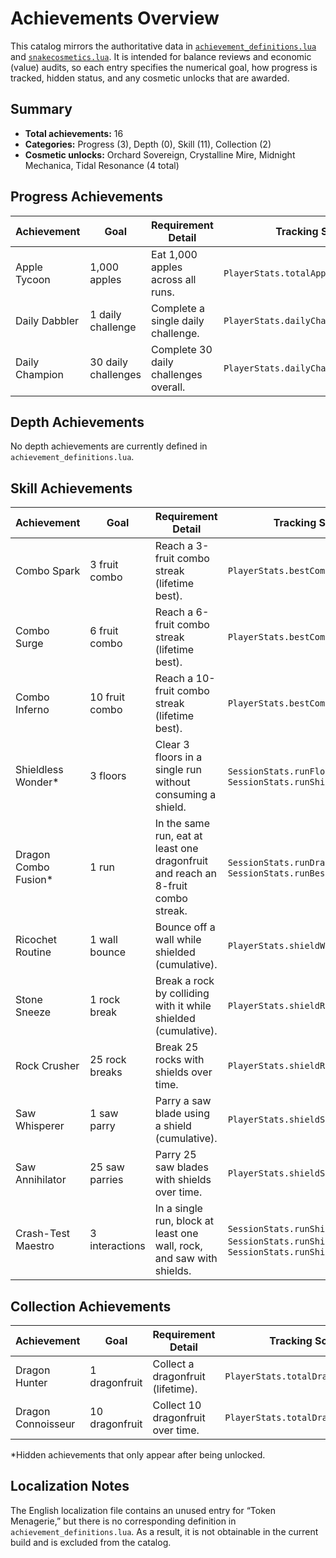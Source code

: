 # Achievements Overview

This catalog mirrors the authoritative data in [`achievement_definitions.lua`](../achievement_definitions.lua) and
[`snakecosmetics.lua`](../snakecosmetics.lua). It is intended for balance reviews and economic (value) audits, so each
entry specifies the numerical goal, how progress is tracked, hidden status, and any cosmetic unlocks that are awarded.

## Summary

- **Total achievements:** 16
- **Categories:** Progress (3), Depth (0), Skill (11), Collection (2)
- **Cosmetic unlocks:** Orchard Sovereign, Crystalline Mire, Midnight Mechanica, Tidal Resonance (4 total)

## Progress Achievements

| Achievement | Goal | Requirement Detail | Tracking Source | Hidden | Unlocks |
| --- | --- | --- | --- | --- | --- |
| Apple Tycoon | 1,000 apples | Eat 1,000 apples across all runs. | `PlayerStats.totalApplesEaten` | No | Orchard Sovereign snake skin |
| Daily Dabbler | 1 daily challenge | Complete a single daily challenge. | `PlayerStats.dailyChallengesCompleted` | No | — |
| Daily Champion | 30 daily challenges | Complete 30 daily challenges overall. | `PlayerStats.dailyChallengesCompleted` | No | Crystalline Mire snake skin |

## Depth Achievements

No depth achievements are currently defined in `achievement_definitions.lua`.

## Skill Achievements

| Achievement | Goal | Requirement Detail | Tracking Source | Hidden | Unlocks |
| --- | --- | --- | --- | --- | --- |
| Combo Spark | 3 fruit combo | Reach a 3-fruit combo streak (lifetime best). | `PlayerStats.bestComboStreak` | No | — |
| Combo Surge | 6 fruit combo | Reach a 6-fruit combo streak (lifetime best). | `PlayerStats.bestComboStreak` | No | — |
| Combo Inferno | 10 fruit combo | Reach a 10-fruit combo streak (lifetime best). | `PlayerStats.bestComboStreak` | No | Tidal Resonance snake skin |
| Shieldless Wonder* | 3 floors | Clear 3 floors in a single run without consuming a shield. | `SessionStats.runFloorsCleared`, `SessionStats.runShieldsSaved` | Yes | — |
| Dragon Combo Fusion* | 1 run | In the same run, eat at least one dragonfruit and reach an 8-fruit combo streak. | `SessionStats.runDragonfruitEaten`, `SessionStats.runBestComboStreak` | Yes | — |
| Ricochet Routine | 1 wall bounce | Bounce off a wall while shielded (cumulative). | `PlayerStats.shieldWallBounces` | No | — |
| Stone Sneeze | 1 rock break | Break a rock by colliding with it while shielded (cumulative). | `PlayerStats.shieldRockBreaks` | No | — |
| Rock Crusher | 25 rock breaks | Break 25 rocks with shields over time. | `PlayerStats.shieldRockBreaks` | No | Midnight Mechanica snake skin |
| Saw Whisperer | 1 saw parry | Parry a saw blade using a shield (cumulative). | `PlayerStats.shieldSawParries` | No | — |
| Saw Annihilator | 25 saw parries | Parry 25 saw blades with shields over time. | `PlayerStats.shieldSawParries` | No | — |
| Crash-Test Maestro | 3 interactions | In a single run, block at least one wall, rock, and saw with shields. | `SessionStats.runShieldWallBounces`, `SessionStats.runShieldRockBreaks`, `SessionStats.runShieldSawParries` | No | — |

## Collection Achievements

| Achievement | Goal | Requirement Detail | Tracking Source | Hidden | Unlocks |
| --- | --- | --- | --- | --- | --- |
| Dragon Hunter | 1 dragonfruit | Collect a dragonfruit (lifetime). | `PlayerStats.totalDragonfruitEaten` | No | — |
| Dragon Connoisseur | 10 dragonfruit | Collect 10 dragonfruit over time. | `PlayerStats.totalDragonfruitEaten` | No | — |

\*Hidden achievements that only appear after being unlocked.

## Localization Notes

The English localization file contains an unused entry for “Token Menagerie,” but there is no corresponding definition in
`achievement_definitions.lua`. As a result, it is not obtainable in the current build and is excluded from the catalog.

